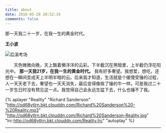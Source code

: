 ```yaml
---
title: about
date: 2016-05-28 20:52:19
comments: false
---
```

那一天我二十一岁，在我一生的黄金时代。

 **王小波** 

![后溪考场](http://od68ytlrn.bkt.clouddn.com/IMG_20160419_215543.jpg)

　　天色微微向晚，天上飘着懒洋洋的云彩。下半截沉在黑暗里，上半截仍浮在阳光中。 **那一天我21岁，在我一生的黄金时代。** 我有好多奢望。我想爱，想吃，还想在一瞬间变成天上半明半暗的云。后来我才知道，生活就是个缓慢受锤的过程，人一天天老下去，奢望也一天天消失，最后变得像挨了锤的牛一样。可是我过二十一岁生日时没有预见这一点。我觉得自己会永远生猛下去，什么也锤不了我。

{% aplayer "Reality" "Richard Sanderson" "http://od68ytlrn.bkt.clouddn.com/Richard%20Sanderson%20-%20Reality.mp3" "http://od68ytlrn.bkt.clouddn.com/Richard%20Sanderson-Reality.jpg" "lrc:http://od68ytlrn.bkt.clouddn.com/Reality.lrc" "autoplay" %}

--------
